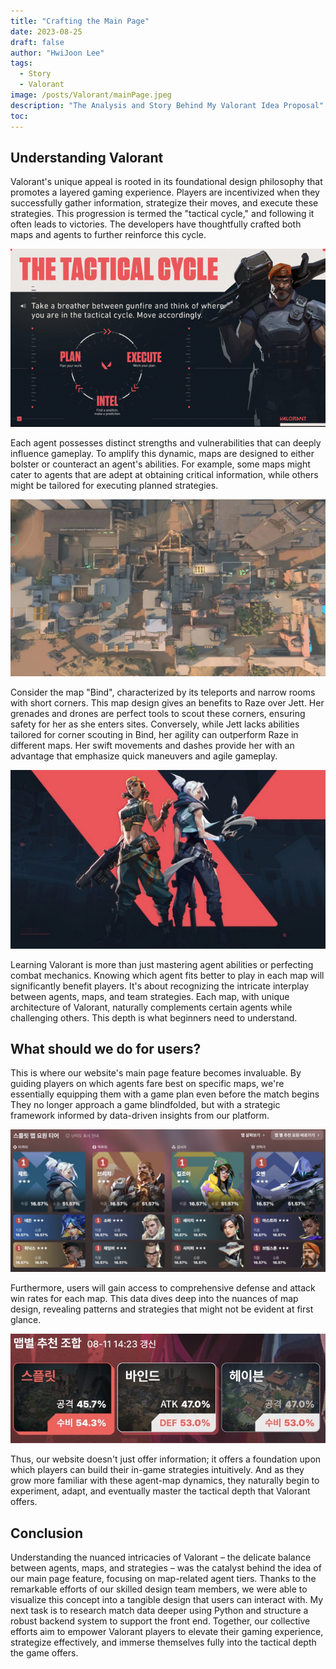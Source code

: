 ```yaml
---
title: "Crafting the Main Page"
date: 2023-08-25
draft: false
author: "HwiJoon Lee"
tags:
  - Story
  - Valorant
image: /posts/Valorant/mainPage.jpeg
description: "The Analysis and Story Behind My Valorant Idea Proposal"
toc:
---
```


## Understanding Valorant

Valorant's unique appeal is rooted in its foundational design philosophy that promotes a layered gaming experience. Players are incentivized when they successfully gather information, strategize their moves, and execute these strategies. This progression is termed the "tactical cycle," and following it often leads to victories. The developers have thoughtfully crafted both maps and agents to further reinforce this cycle.

![tacticalCycle](/posts/Valorant/tacticalCycle.png)

Each agent possesses distinct strengths and vulnerabilities that can deeply influence gameplay. To amplify this dynamic, maps are designed to either bolster or counteract an agent's abilities. For example, some maps might cater to agents that are adept at obtaining critical information, while others might be tailored for executing planned strategies.

![bind](/posts/Valorant/bind.jpeg)

Consider the map "Bind", characterized by its teleports and narrow rooms with short corners. This map design gives an benefits to Raze over Jett. Her grenades and drones are perfect tools to scout these corners, ensuring safety for her as she enters sites. Conversely, while Jett lacks abilities tailored for corner scouting in Bind, her agility can outperform Raze in different maps. Her swift movements and dashes provide her with an advantage that emphasize quick maneuvers and agile gameplay.

![razeJett](/posts/Valorant/razeJett.jpeg)

Learning Valorant is more than just mastering agent abilities or perfecting combat mechanics. Knowing which agent fits better to play in each map will significantly benefit players. It's about recognizing the intricate interplay between agents, maps, and team strategies. Each map, with unique architecture of Valorant, naturally complements certain agents while challenging others. This depth is what beginners need to understand.

## What should we do for users?

This is where our website's main page feature becomes invaluable. By guiding players on which agents fare best on specific maps, we're essentially equipping them with a game plan even before the match begins They no longer approach a game blindfolded, but with a strategic framework informed by data-driven insights from our platform.

![agentWinrate](/posts/Valorant/agentWinrate.jpeg)

 Furthermore, users will gain access to comprehensive defense and attack win rates for each map. This data dives deep into the nuances of map design, revealing patterns and strategies that might not be evident at first glance.

![mapWinrate](/posts/Valorant/mapWinrate.jpeg)

Thus, our website doesn't just offer information; it offers a foundation upon which players can build their in-game strategies intuitively. And as they grow more familiar with these agent-map dynamics, they naturally begin to experiment, adapt, and eventually master the tactical depth that Valorant offers.

## Conclusion

Understanding the nuanced intricacies of Valorant – the delicate balance between agents, maps, and strategies – was the catalyst behind the idea of our main page feature, focusing on map-related agent tiers. Thanks to the remarkable efforts of our skilled design team members, we were able to visualize this concept into a tangible design that users can interact with. My next task is to research match data deeper using Python and structure a robust backend system to support the front end. Together, our collective efforts aim to empower Valorant players to elevate their gaming experience, strategize effectively, and immerse themselves fully into the tactical depth the game offers.